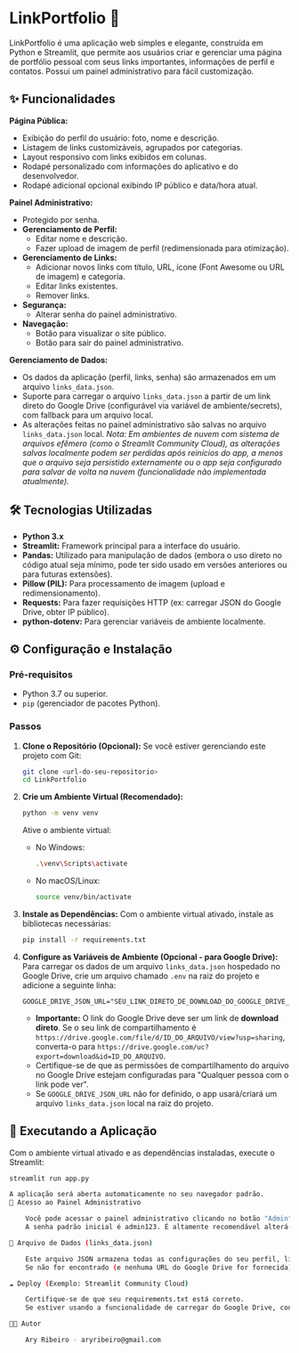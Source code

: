 # LinkPortfolio 🔗

LinkPortfolio é uma aplicação web simples e elegante, construída em Python e Streamlit, que permite aos usuários criar e gerenciar uma página de portfólio pessoal com seus links importantes, informações de perfil e contatos. Possui um painel administrativo para fácil customização.

## ✨ Funcionalidades

**Página Pública:**
* Exibição do perfil do usuário: foto, nome e descrição.
* Listagem de links customizáveis, agrupados por categorias.
* Layout responsivo com links exibidos em colunas.
* Rodapé personalizado com informações do aplicativo e do desenvolvedor.
* Rodapé adicional opcional exibindo IP público e data/hora atual.

**Painel Administrativo:**
* Protegido por senha.
* **Gerenciamento de Perfil:**
    * Editar nome e descrição.
    * Fazer upload de imagem de perfil (redimensionada para otimização).
* **Gerenciamento de Links:**
    * Adicionar novos links com título, URL, ícone (Font Awesome ou URL de imagem) e categoria.
    * Editar links existentes.
    * Remover links.
* **Segurança:**
    * Alterar senha do painel administrativo.
* **Navegação:**
    * Botão para visualizar o site público.
    * Botão para sair do painel administrativo.

**Gerenciamento de Dados:**
* Os dados da aplicação (perfil, links, senha) são armazenados em um arquivo `links_data.json`.
* Suporte para carregar o arquivo `links_data.json` a partir de um link direto do Google Drive (configurável via variável de ambiente/secrets), com fallback para um arquivo local.
* As alterações feitas no painel administrativo são salvas no arquivo `links_data.json` local. *Nota: Em ambientes de nuvem com sistema de arquivos efêmero (como o Streamlit Community Cloud), as alterações salvas localmente podem ser perdidas após reinícios do app, a menos que o arquivo seja persistido externamente ou o app seja configurado para salvar de volta na nuvem (funcionalidade não implementada atualmente).*

## 🛠️ Tecnologias Utilizadas

* **Python 3.x**
* **Streamlit:** Framework principal para a interface do usuário.
* **Pandas:** Utilizado para manipulação de dados (embora o uso direto no código atual seja mínimo, pode ter sido usado em versões anteriores ou para futuras extensões).
* **Pillow (PIL):** Para processamento de imagem (upload e redimensionamento).
* **Requests:** Para fazer requisições HTTP (ex: carregar JSON do Google Drive, obter IP público).
* **python-dotenv:** Para gerenciar variáveis de ambiente localmente.

## ⚙️ Configuração e Instalação

### Pré-requisitos
* Python 3.7 ou superior.
* `pip` (gerenciador de pacotes Python).

### Passos

1.  **Clone o Repositório (Opcional):**
    Se você estiver gerenciando este projeto com Git:
    ```bash
    git clone <url-do-seu-repositorio>
    cd LinkPortfolio
    ```

2.  **Crie um Ambiente Virtual (Recomendado):**
    ```bash
    python -m venv venv
    ```
    Ative o ambiente virtual:
    * No Windows:
        ```bash
        .\venv\Scripts\activate
        ```
    * No macOS/Linux:
        ```bash
        source venv/bin/activate
        ```

3.  **Instale as Dependências:**
    Com o ambiente virtual ativado, instale as bibliotecas necessárias:
    ```bash
    pip install -r requirements.txt
    ```

4.  **Configure as Variáveis de Ambiente (Opcional - para Google Drive):**
    Para carregar os dados de um arquivo `links_data.json` hospedado no Google Drive, crie um arquivo chamado `.env` na raiz do projeto e adicione a seguinte linha:
    ```env
    GOOGLE_DRIVE_JSON_URL="SEU_LINK_DIRETO_DE_DOWNLOAD_DO_GOOGLE_DRIVE_AQUI"
    ```
    * **Importante:** O link do Google Drive deve ser um link de **download direto**. Se o seu link de compartilhamento é `https://drive.google.com/file/d/ID_DO_ARQUIVO/view?usp=sharing`, converta-o para `https://drive.google.com/uc?export=download&id=ID_DO_ARQUIVO`.
    * Certifique-se de que as permissões de compartilhamento do arquivo no Google Drive estejam configuradas para "Qualquer pessoa com o link pode ver".
    * Se `GOOGLE_DRIVE_JSON_URL` não for definido, o app usará/criará um arquivo `links_data.json` local na raiz do projeto.

## 🚀 Executando a Aplicação

Com o ambiente virtual ativado e as dependências instaladas, execute o Streamlit:
```bash
streamlit run app.py

A aplicação será aberta automaticamente no seu navegador padrão.
🔑 Acesso ao Painel Administrativo

    Você pode acessar o painel administrativo clicando no botão "Admin" na página principal (se visível) ou navegando para /?admin=true na URL do seu app.
    A senha padrão inicial é admin123. É altamente recomendável alterá-la imediatamente após o primeiro login através da opção "Alterar Senha" no menu do painel administrativo.

📄 Arquivo de Dados (links_data.json)

    Este arquivo JSON armazena todas as configurações do seu perfil, links e a hash da senha do administrador.
    Se não for encontrado (e nenhuma URL do Google Drive for fornecida), um arquivo links_data.json com dados padrão será criado na primeira execução.

☁️ Deploy (Exemplo: Streamlit Community Cloud)

    Certifique-se de que seu requirements.txt está correto.
    Se estiver usando a funcionalidade de carregar do Google Drive, configure a variável GOOGLE_DRIVE_JSON_URL como um "Secret" nas configurações do seu app no Streamlit Community Cloud.

👨‍💻 Autor

    Ary Ribeiro - aryribeiro@gmail.com